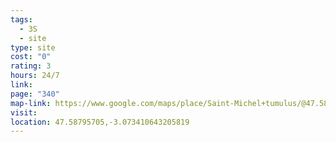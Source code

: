 ```yaml
---
tags:
  - 3S
  - site
type: site
cost: "0"
rating: 3
hours: 24/7
link: 
page: "340"
map-link: https://www.google.com/maps/place/Saint-Michel+tumulus/@47.586739,-3.0837437,13.88z/data=!4m6!3m5!1s0x48106dde5dbb9759:0xbb507b66c194e97f!8m2!3d47.5879137!4d-3.0737559!16s%2Fm%2F0n8_k84?entry=ttu&g_ep=EgoyMDI0MDkxNi4wIKXMDSoASAFQAw%3D%3D
visit: 
location: 47.58795705,-3.073410643205819
---
```

